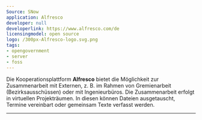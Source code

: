 ```yaml
---
Source: SNow
application: Alfresco
developer: null
developerlink: https://www.alfresco.com/de
licensingmodel: open source
logo: /300px-Alfresco-logo.svg.png
tags:
- opengovernment
- server
- foss
---
```

Die Kooperationsplattform __Alfresco__ bietet die Möglichkeit zur Zusammenarbeit mit Externen, z. B. im Rahmen von Gremienarbeit (Bezirksausschüssen) oder mit Ingenieurbüros. Die Zusammenarbeit erfolgt in virtuellen Projekträumen. In diesen können Dateien ausgetauscht, Termine vereinbart oder gemeinsam Texte verfasst werden. 

---



